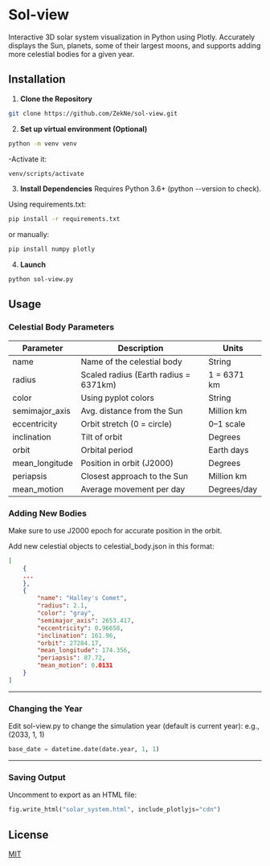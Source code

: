
# Sol-view

Interactive 3D solar system visualization in Python using Plotly. Accurately displays the Sun, planets, some of their largest moons, and supports adding more celestial bodies for a given year.

## Installation

1. **Clone the Repository**  
```bash
git clone https://github.com/ZekNe/sol-view.git
```

2. **Set up virtual environment (Optional)**
```bash
python -m venv venv
```

-Activate it:
```bash
venv/scripts/activate
```

3. **Install Dependencies**
Requires Python 3.6+ (python --version to check).

Using requirements.txt:
```bash
pip install -r requirements.txt
```

or manually:
```bash
pip install numpy plotly
```
4. **Launch**
```bash
python sol-view.py
```

## Usage

### Celestial Body Parameters

| Parameter       | Description                             | Units         |
|-----------------|-----------------------------------------|---------------|
| name            | Name of the celestial body              | String        |
| radius          | Scaled radius (Earth radius = 6371km)   | 1 = 6371 km   |
| color           | Using pyplot colors                     | String        |
| semimajor_axis  | Avg. distance from the Sun              | Million km    |
| eccentricity    | Orbit stretch (0 = circle)              | 0–1 scale     |
| inclination     | Tilt of orbit                           | Degrees       |
| orbit           | Orbital period                          | Earth days    |
| mean_longitude  | Position in orbit (J2000)               | Degrees       |
| periapsis       | Closest approach to the Sun             | Million km    |
| mean_motion     | Average movement per day                | Degrees/day   |

### Adding New Bodies
Make sure to use J2000 epoch for accurate position in the orbit.

Add new celestial objects to celestial_body.json in this format:
```json
[
    {
    ...
    },
    {
        "name": "Halley's Comet",
        "radius": 2.1,
        "color": "gray",
        "semimajor_axis": 2653.417,
        "eccentricity": 0.96658,
        "inclination": 161.96,
        "orbit": 27284.17,
        "mean_longitude": 174.356,
        "periapsis": 87.72,
        "mean_motion": 0.0131
    }
]

```

------------------------------------------------
### Changing the Year
Edit sol-view.py to change the simulation year (default is current year):
e.g., (2033, 1, 1)
```py
base_date = datetime.date(date.year, 1, 1)
```
------------------------------------------------
### Saving Output
Uncomment to export as an HTML file:
```py
fig.write_html("solar_system.html", include_plotlyjs="cdn")
```


## License

[MIT](https://choosealicense.com/licenses/mit/)
